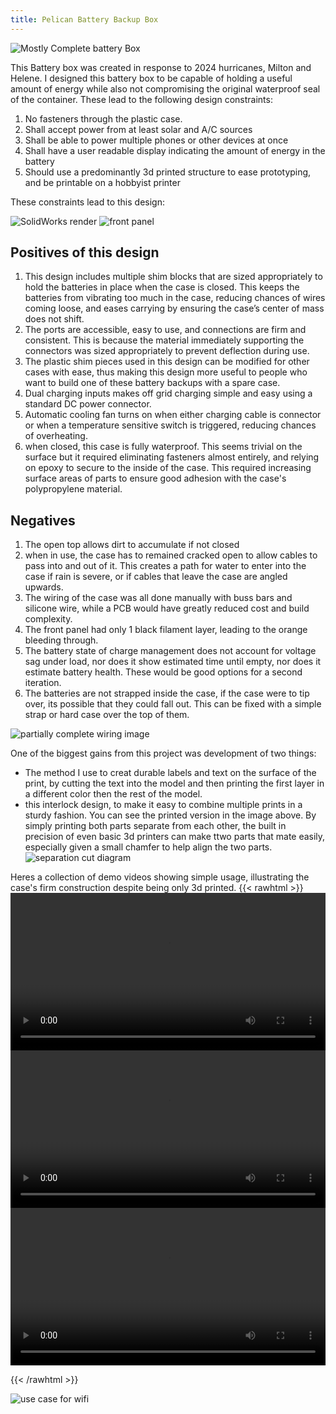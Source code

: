 ```yaml
---
title: Pelican Battery Backup Box
---
```


![Mostly Complete battery Box](/solidworks/images/incomplete_03.jpg)
  
This Battery box was created in response to 2024 hurricanes, Milton and Helene. I designed this battery box to be capable of holding a useful amount of energy while also not compromising the original waterproof seal of the container. These lead to the following design constraints:

1. No fasteners through the plastic case.
2. Shall accept power from at least solar and A/C sources
3. Shall be able to power multiple phones or other devices at once
4. Shall have a user readable display indicating the amount of energy in the battery
5. Should use a predominantly 3d printed structure to ease prototyping, and be printable on a hobbyist printer

These constraints lead to this design:

![SolidWorks render](/solidworks/images/SolidWorks_render_01.png)
![front panel](/solidworks/images/panel_mostly_filled_01.jpg)

## Positives of this design
1. This design includes multiple shim blocks that are sized appropriately to hold the batteries in place when the case is closed. This keeps the batteries from vibrating too much in the case, reducing chances of wires coming loose, and eases carrying by ensuring the case’s center of mass does not shift.
2. The ports are accessible, easy to use, and connections are firm and consistent. This is because the material immediately supporting the connectors was sized appropriately to prevent deflection during use.
3. The plastic shim pieces used in this design can be modified for other cases with ease, thus making this design  more useful to people who want to build one of these battery backups with a spare case.
4. Dual charging inputs makes off grid charging simple and easy using a standard DC power connector. 
5. Automatic cooling fan turns on when either charging cable is connector or when a temperature sensitive switch is triggered, reducing chances of overheating.
6. when closed, this case is fully waterproof. This seems trivial on the surface but it required eliminating fasteners almost entirely, and relying on epoxy to secure to the inside of the case. This required increasing surface areas of parts to ensure good adhesion with the case's polypropylene material.


## Negatives
1. The open top allows dirt to accumulate if not closed
2. when in use, the case has to remained cracked open to allow cables to pass into and out of it. This creates a path for water to enter into the case if rain is severe, or if cables that leave the case are angled upwards.
3. The wiring of the case was all done manually with buss bars and silicone wire, while a PCB would have greatly reduced cost and build complexity.
4. The front panel had only 1 black filament layer, leading to the orange bleeding through.
5. The battery state of charge management does not account for voltage sag under load, nor does it show estimated time until empty, nor does it estimate battery health. These would be good options for a second iteration.
6. The batteries are not strapped inside the case, if the case were to tip over, its possible that they could fall out. This can be fixed with a simple strap or hard case over the top of them.


![partially complete wiring image](/solidworks/images/partial_wiring.jpg)

One of the biggest gains from this project was development of two things:
 - The method I use to creat durable labels and text on the surface of the print, by cutting the text into the model and then printing the first layer in a different color then the rest of the model.
 - this interlock design, to make it easy to combine multiple prints in a sturdy fashion. You can see the printed version in the image above. By simply printing both parts separate from each other, the built in precision of even basic 3d printers can make ttwo parts that mate easily, especially given a small chamfer to help align the two parts.
 ![separation cut diagram](/solidworks/images/separation_cut.png)


Heres a collection of demo videos showing simple usage, illustrating the case's firm construction despite being only 3d printed.
 {{< rawhtml >}}
<video width=100% controls>
    <source src="/solidworks/images/bat_box/opening_the_case.m4v" type="video/mp4">
    Your browser does not support the video tag.  
</video>
<video width=100% controls>
    <source src="/solidworks/images/bat_box/charging_plug_unplug_demo.m4v" type="video/mp4">
    Your browser does not support the video tag.  
</video>
<video width=100% controls>
    <source src="/solidworks/images/bat_box/radio_plug_unplug_better_x2.m4v" type="video/mp4">
    Your browser does not support the video tag.  
</video>

{{< /rawhtml >}}

![use case for wifi](/solidworks/images/use_case_01.jpg)
